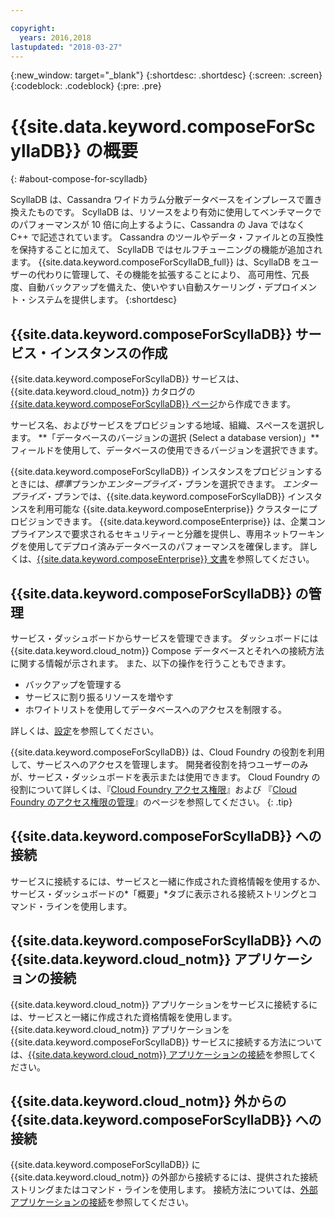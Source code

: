```yaml
---

copyright:
  years: 2016,2018
lastupdated: "2018-03-27"
---
```


{:new_window: target="_blank"}
{:shortdesc: .shortdesc}
{:screen: .screen}
{:codeblock: .codeblock}
{:pre: .pre}

# {{site.data.keyword.composeForScyllaDB}} の概要
{: #about-compose-for-scylladb}

ScyllaDB は、Cassandra ワイドカラム分散データベースをインプレースで置き換えたものです。 ScyllaDB は、リソースをより有効に使用してベンチマークでのパフォーマンスが 10 倍に向上するように、Cassandra の Java ではなく C++ で記述されています。 Cassandra のツールやデータ・ファイルとの互換性を保持することに加えて、
ScyllaDB ではセルフチューニングの機能が追加されます。 {{site.data.keyword.composeForScyllaDB_full}} は、ScyllaDB をユーザーの代わりに管理して、その機能を拡張することにより、
高可用性、冗長度、自動バックアップを備えた、使いやすい自動スケーリング・デプロイメント・システムを提供します。
{:shortdesc}

## {{site.data.keyword.composeForScyllaDB}} サービス・インスタンスの作成

{{site.data.keyword.composeForScyllaDB}} サービスは、{{site.data.keyword.cloud_notm}} カタログの [{{site.data.keyword.composeForScyllaDB}} ページ](https://console.{DomainName}/catalog/services/compose-for-scylladb/)から作成できます。

サービス名、およびサービスをプロビジョンする地域、組織、スペースを選択します。 **「データベースのバージョンの選択 (Select a database version)」**フィールドを使用して、データベースの使用できるバージョンを選択できます。

{{site.data.keyword.composeForScyllaDB}} インスタンスをプロビジョンするときには、*標準*プランか*エンタープライズ*・プランを選択できます。 *エンタープライズ*・プランでは、{{site.data.keyword.composeForScyllaDB}} インスタンスを利用可能な {{site.data.keyword.composeEnterprise}} クラスターにプロビジョンできます。 {{site.data.keyword.composeEnterprise}} は、企業コンプライアンスで要求されるセキュリティーと分離を提供し、専用ネットワーキングを使用してデプロイ済みデータベースのパフォーマンスを確保します。 詳しくは、[{{site.data.keyword.composeEnterprise}} 文書](/docs/services/ComposeEnterprise/index.html)を参照してください。

## {{site.data.keyword.composeForScyllaDB}} の管理

サービス・ダッシュボードからサービスを管理できます。 ダッシュボードには {{site.data.keyword.cloud_notm}} Compose データベースとそれへの接続方法に関する情報が示されます。 また、以下の操作を行うこともできます。

- バックアップを管理する
- サービスに割り振るリソースを増やす 
- ホワイトリストを使用してデータベースへのアクセスを制限する。 

詳しくは、[設定](./dashboard-settings.html)を参照してください。

{{site.data.keyword.composeForScyllaDB}} は、Cloud Foundry の役割を利用して、サービスへのアクセスを管理します。 開発者役割を持つユーザーのみが、サービス・ダッシュボードを表示または使用できます。 Cloud Foundry の役割について詳しくは、『[Cloud Foundry アクセス権限](https://console.{DomainName}/docs/iam/cfaccess.html#cfaccess)』および 『[Cloud Foundry のアクセス権限の管理](https://console.{DomainName}/docs/iam/mngcf.html#mngcf)』のページを参照してください。
{: .tip}

## {{site.data.keyword.composeForScyllaDB}} への接続

サービスに接続するには、サービスと一緒に作成された資格情報を使用するか、サービス・ダッシュボードの*「概要」*タブに表示される接続ストリングとコマンド・ラインを使用します。

## {{site.data.keyword.composeForScyllaDB}} への {{site.data.keyword.cloud_notm}} アプリケーションの接続

{{site.data.keyword.cloud_notm}} アプリケーションをサービスに接続するには、サービスと一緒に作成された資格情報を使用します。 {{site.data.keyword.cloud_notm}} アプリケーションを {{site.data.keyword.composeForScyllaDB}} サービスに接続する方法については、[{{site.data.keyword.cloud_notm}} アプリケーションの接続](./connecting-bluemix-app.html)を参照してください。

## {{site.data.keyword.cloud_notm}} 外からの {{site.data.keyword.composeForScyllaDB}} への接続

{{site.data.keyword.composeForScyllaDB}} に {{site.data.keyword.cloud_notm}} の外部から接続するには、提供された接続ストリングまたはコマンド・ラインを使用します。 接続方法については、[外部アプリケーションの接続](./connecting-external.html)を参照してください。
